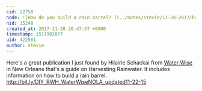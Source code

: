 ```yaml
---
cid: 22758
node: ![How do you build a rain barrel? ](../notes/stevie/11-28-2017/how-do-you-build-a-rain-barrel)
nid: 15248
created_at: 2017-11-28 20:47:57 +0000
timestamp: 1511902077
uid: 422561
author: stevie
---
```


Here's a great publication I just found by Hilairie Schackai from [Water Wise](https://waterwisenola.org/) in New Orleans that's a guide on Harvesting Rainwater. It includes information on how to build a rain barrel. http://bit.ly/DIY_RWH_WaterWiseNOLA_updated11-22-15